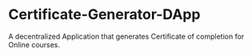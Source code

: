 # Certificate-Generator-DApp
A decentralized Application that generates Certificate of completion for Online courses.
